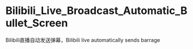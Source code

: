 # Bilibili_Live_Broadcast_Automatic_Bullet_Screen
Bilibili直播自动发送弹幕，Bilibili live automatically sends barrage

